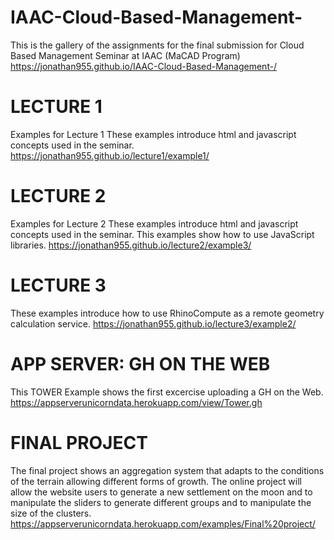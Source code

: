 # IAAC-Cloud-Based-Management-
This is the gallery of the assignments for the final submission for Cloud Based Management Seminar at IAAC (MaCAD Program)
https://jonathan955.github.io/IAAC-Cloud-Based-Management-/



# LECTURE 1

Examples for Lecture 1
These examples introduce html and javascript concepts used in the seminar.
https://jonathan955.github.io/lecture1/example1/



# LECTURE 2

Examples for Lecture 2
These examples introduce html and javascript concepts used in the seminar. This examples show how to use JavaScript libraries.
https://jonathan955.github.io/lecture2/example3/



# LECTURE 3
These examples introduce how to use RhinoCompute as a remote geometry calculation service.
https://jonathan955.github.io/lecture3/example2/



# APP SERVER: GH ON THE WEB

This TOWER Example shows the first excercise uploading a GH on the Web.  
https://appserverunicorndata.herokuapp.com/view/Tower.gh



# FINAL PROJECT

The final project shows an aggregation system that adapts to the conditions of the terrain allowing different forms of growth.
The online project will allow the website users to generate a new settlement on the moon and to manipulate the sliders to generate different groups and to manipulate the size of the clusters.
https://appserverunicorndata.herokuapp.com/examples/Final%20project/








